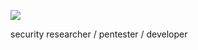 
![](https://komarev.com/ghpvc/?username=cloutjs&color=green)

security researcher / pentester /  developer 

